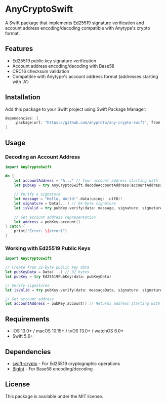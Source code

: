 # AnyCryptoSwift

A Swift package that implements Ed25519 signature verification and account address encoding/decoding compatible with Anytype's crypto format.

## Features

- Ed25519 public key signature verification
- Account address encoding/decoding with Base58
- CRC16 checksum validation
- Compatible with Anytype's account address format (addresses starting with 'A')

## Installation

Add this package to your Swift project using Swift Package Manager:

```swift
dependencies: [
    .package(url: "https://github.com/anyproto/any-crypto-swift", from: "1.0.0")
]
```

## Usage

### Decoding an Account Address

```swift
import AnyCryptoSwift

do {
    let accountAddress = "A..." // Your account address starting with 'A'
    let pubKey = try AnyCryptoSwift.decodeAccountAddress(accountAddress)
    
    // Verify a signature
    let message = "Hello, World!".data(using: .utf8)!
    let signature = Data(...) // 64-byte signature
    let isValid = try pubKey.verify(data: message, signature: signature)
    
    // Get account address representation
    let address = pubKey.account()
} catch {
    print("Error: \(error)")
}
```

### Working with Ed25519 Public Keys

```swift
import AnyCryptoSwift

// Create from 32-byte public key data
let pubKeyData = Data(...) // 32 bytes
let pubKey = try Ed25519PubKey(data: pubKeyData)

// Verify signatures
let isValid = try pubKey.verify(data: messageData, signature: signatureData)

// Get account address
let accountAddress = pubKey.account() // Returns address starting with 'A'
```

## Requirements

- iOS 13.0+ / macOS 10.15+ / tvOS 13.0+ / watchOS 6.0+
- Swift 5.9+

## Dependencies

- [swift-crypto](https://github.com/apple/swift-crypto) - For Ed25519 cryptographic operations
- [BigInt](https://github.com/attaswift/BigInt) - For Base58 encoding/decoding

## License

This package is available under the MIT license.